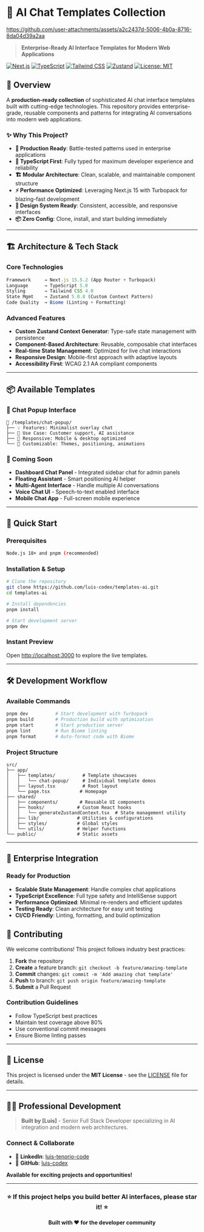 # 🤖 AI Chat Templates Collection


https://github.com/user-attachments/assets/a2c2437d-5006-4b0a-8716-8da04d39a2aa


> **Enterprise-Ready AI Interface Templates for Modern Web Applications**

[![Next.js](https://img.shields.io/badge/Next.js-15.5.2-black?style=for-the-badge&logo=next.js)](https://nextjs.org/)
[![TypeScript](https://img.shields.io/badge/TypeScript-5.0-blue?style=for-the-badge&logo=typescript)](https://typescriptlang.org/)
[![Tailwind CSS](https://img.shields.io/badge/Tailwind_CSS-4.0-38B2AC?style=for-the-badge&logo=tailwind-css)](https://tailwindcss.com/)
[![Zustand](https://img.shields.io/badge/Zustand-5.0.8-orange?style=for-the-badge)](https://zustand-demo.pmnd.rs/)
[![License: MIT](https://img.shields.io/badge/License-MIT-yellow?style=for-the-badge)](https://opensource.org/licenses/MIT)

## 🌟 Overview

A **production-ready collection** of sophisticated AI chat interface templates built with cutting-edge technologies. This repository provides enterprise-grade, reusable components and patterns for integrating AI conversations into modern web applications.

### ✨ Why This Project?

- **🚀 Production Ready**: Battle-tested patterns used in enterprise applications
- **🎯 TypeScript First**: Fully typed for maximum developer experience and reliability
- **🏗️ Modular Architecture**: Clean, scalable, and maintainable component structure
- **⚡ Performance Optimized**: Leveraging Next.js 15 with Turbopack for blazing-fast development
- **🎨 Design System Ready**: Consistent, accessible, and responsive interfaces
- **📦 Zero Config**: Clone, install, and start building immediately

---

## 🏗️ Architecture & Tech Stack

### **Core Technologies**
```typescript
Framework     → Next.js 15.5.2 (App Router + Turbopack)
Language      → TypeScript 5.0
Styling       → Tailwind CSS 4.0
State Mgmt    → Zustand 5.0.8 (Custom Context Pattern)
Code Quality  → Biome (Linting + Formatting)
```

### **Advanced Features**
- **Custom Zustand Context Generator**: Type-safe state management with persistence
- **Component-Based Architecture**: Reusable, composable chat interfaces
- **Real-time State Management**: Optimized for live chat interactions  
- **Responsive Design**: Mobile-first approach with adaptive layouts
- **Accessibility First**: WCAG 2.1 AA compliant components

---

## 📦 Available Templates

### 🔮 **Chat Popup Interface**
```
📁 /templates/chat-popup/
├── 💡 Features: Minimalist overlay chat
├── 🎯 Use Case: Customer support, AI assistance
├── 📱 Responsive: Mobile & desktop optimized
└── 🔧 Customizable: Themes, positioning, animations
```

### 🚧 **Coming Soon**
- **Dashboard Chat Panel** - Integrated sidebar chat for admin panels
- **Floating Assistant** - Smart positioning AI helper
- **Multi-Agent Interface** - Handle multiple AI conversations
- **Voice Chat UI** - Speech-to-text enabled interface
- **Mobile Chat App** - Full-screen mobile experience

---

## 🚀 Quick Start

### **Prerequisites**
```bash
Node.js 18+ and pnpm (recommended)
```

### **Installation & Setup**
```bash
# Clone the repository
git clone https://github.com/luis-codex/templates-ai.git
cd templates-ai

# Install dependencies
pnpm install

# Start development server
pnpm dev
```

### **Instant Preview**
Open [http://localhost:3000](http://localhost:3000) to explore the live templates.

---

## 🛠️ Development Workflow

### **Available Commands**
```bash
pnpm dev          # Start development with Turbopack
pnpm build        # Production build with optimization
pnpm start        # Start production server
pnpm lint         # Run Biome linting
pnpm format       # Auto-format code with Biome
```

### **Project Structure**
```
src/
├── app/
│   ├── templates/          # Template showcases
│   │   └── chat-popup/     # Individual template demos
│   ├── layout.tsx          # Root layout
│   └── page.tsx           # Homepage
├── shared/
│   ├── components/        # Reusable UI components
│   ├── hooks/            # Custom React hooks
│   │   └── generateZustandContext.tsx  # State management utility
│   ├── lib/              # Utilities & configurations
│   ├── styles/           # Global styles
│   └── utils/            # Helper functions
└── public/               # Static assets
```

---

## 🎯 Enterprise Integration

### **Ready for Production**
- **Scalable State Management**: Handle complex chat applications
- **TypeScript Excellence**: Full type safety and IntelliSense support
- **Performance Optimized**: Minimal re-renders and efficient updates
- **Testing Ready**: Clean architecture for easy unit testing
- **CI/CD Friendly**: Linting, formatting, and build optimization


## 🤝 Contributing

We welcome contributions! This project follows industry best practices:

1. **Fork** the repository
2. **Create** a feature branch: `git checkout -b feature/amazing-template`
3. **Commit** changes: `git commit -m 'Add amazing chat template'`
4. **Push** to branch: `git push origin feature/amazing-template`
5. **Submit** a Pull Request

### **Contribution Guidelines**
- Follow TypeScript best practices
- Maintain test coverage above 80%
- Use conventional commit messages
- Ensure Biome linting passes

---

## 📄 License

This project is licensed under the **MIT License** - see the [LICENSE](LICENSE) file for details.

---

## 👨‍💻 Professional Development

> **Built by [Luis]** - Senior Full Stack Developer specializing in AI integration and modern web architectures.

### **Connect & Collaborate**
- 💼 **LinkedIn**: [luis-tenorio-code](https://linkedin.com/in/luis-tenorio-code)
- 🐙 **GitHub**: [luis-codex](https://github.com/luis-codex)

**Available for exciting projects and opportunities!**

---

<div align="center">

### ⭐ **If this project helps you build better AI interfaces, please star it!** ⭐

**Built with ❤️ for the developer community**

</div>
